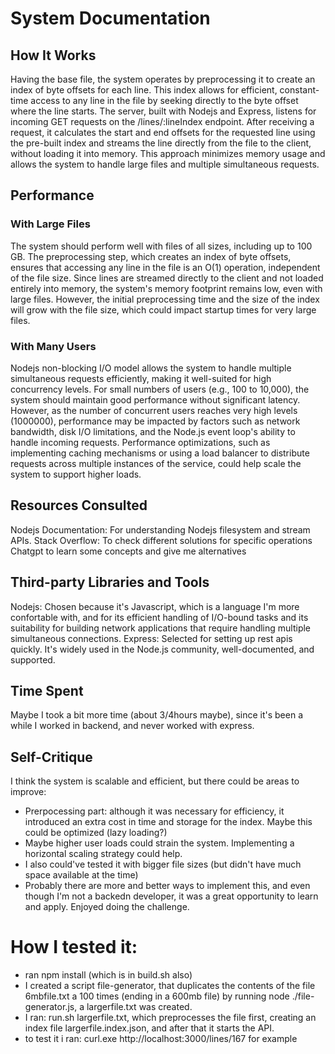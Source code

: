 # System Documentation

## How It Works
Having the base file, the system operates by preprocessing it to create an index of byte offsets for each line. This index allows for efficient, constant-time access to any line in the file by seeking directly to the byte offset where the line starts. 
The server, built with Nodejs and Express, listens for incoming GET requests on the /lines/:lineIndex endpoint. After receiving a request, it calculates the start and end offsets for the requested line using the pre-built index and streams the line directly from the file to the client, without loading it into memory. 
This approach minimizes memory usage and allows the system to handle large files and multiple simultaneous requests.

## Performance

### With Large Files

The system should perform well with files of all sizes, including up to 100 GB. The preprocessing step, which creates an index of byte offsets, ensures that accessing any line in the file is an O(1) operation, independent of the file size. Since lines are streamed directly to the client and not loaded entirely into memory, the system's memory footprint remains low, even with large files. 
However, the initial preprocessing time and the size of the index will grow with the file size, which could impact startup times for very large files.

### With Many Users

Nodejs non-blocking I/O model allows the system to handle multiple simultaneous requests efficiently, making it well-suited for high concurrency levels. For small numbers of users (e.g., 100 to 10,000), the system should maintain good performance without significant latency. However, as the number of concurrent users reaches very high levels (1000000), performance may be impacted by factors such as network bandwidth, disk I/O limitations, and the Node.js event loop's ability to handle incoming requests. 
Performance optimizations, such as implementing caching mechanisms or using a load balancer to distribute requests across multiple instances of the service, could help scale the system to support higher loads.

## Resources Consulted

Nodejs Documentation: For understanding Nodejs filesystem and stream APIs.
Stack Overflow: To check different solutions for specific operations
Chatgpt to learn some concepts and give me alternatives

## Third-party Libraries and Tools

Nodejs: Chosen because it's Javascript, which is a language I'm more confortable with, and for its efficient handling of I/O-bound tasks and its suitability for building network applications that require handling multiple simultaneous connections.
Express: Selected for setting up rest apis quickly. It's widely used in the Node.js community, well-documented, and supported.

## Time Spent

Maybe I took a bit more time (about 3/4hours maybe), since it's been a while I worked in backend, and never worked with express. 

## Self-Critique

I think the system is scalable and efficient, but there could be areas to improve:
- Prerpocessing part: although it was necessary for efficiency, it introduced an extra cost in time and storage for the index. Maybe this could be optimized (lazy loading?)
- Maybe higher user loads could strain the system. Implementing a horizontal scaling strategy could help.
- I also could've tested it with bigger file sizes (but didn't have much space available at the time)
- Probably there are more and better ways to implement this, and even though I'm not a backedn developer, it was a great opportunity to learn and apply. Enjoyed doing the challenge.

# How I tested it:

- ran npm install (which is in build.sh also)
- I created a script file-generator, that duplicates the contents of the file 6mbfile.txt a 100 times (ending in a 600mb file) by running node ./file-generator.js, a largerfile.txt was created.
- I ran: run.sh largerfile.txt, which preprocesses the file first, creating an index file largerfile.index.json, and after that it starts the API.
- to test it i ran: curl.exe http://localhost:3000/lines/167 for example
